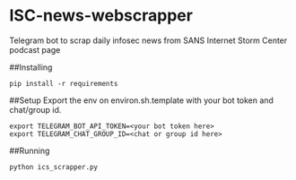 # ISC-news-webscrapper
Telegram bot to scrap daily infosec news from SANS Internet Storm Center podcast page

##Installing
```
pip install -r requirements
```

##Setup
Export the env on environ.sh.template with your bot token and chat/group id.
```
export TELEGRAM_BOT_API_TOKEN=<your bot token here>
export TELEGRAM_CHAT_GROUP_ID=<chat or group id here>
```
##Running
```
python ics_scrapper.py
```
